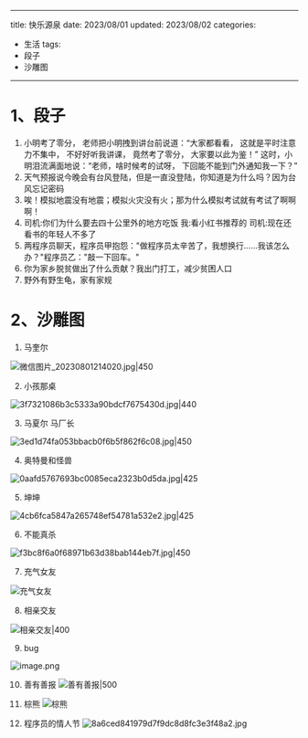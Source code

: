 
---
title: 快乐源泉
date: 2023/08/01
updated: 2023/08/02
categories:
  - 生活
tags:
  - 段子
  - 沙雕图
---

# 1、段子

1. 小明考了零分， 老师把小明拽到讲台前说道：“大家都看看， 这就是平时注意力不集中， 不好好听我讲课， 竟然考了零分， 大家要以此为鉴！” 这时，小明泪流满面地说：“老师，啥时候考的试呀， 下回能不能到门外通知我一下？”
2. 天气预报说今晚会有台风登陆，但是一直没登陆，你知道是为什么吗？因为台风忘记密码
3. 唉！模拟地震没有地震；模拟火灾没有火；那为什么模拟考试就有考试了啊啊啊！
4. 司机:你们为什么要去四十公里外的地方吃饭 我:看小红书推荐的 司机:现在还看书的年轻人不多了
5. 两程序员聊天，程序员甲抱怨："做程序员太辛苦了，我想换行……我该怎么办？"程序员乙："敲一下回车。"
6. 你为家乡脱贫做出了什么贡献？我出门打工，减少贫困人口
7. 野外有野生龟，家有家规



# 2、沙雕图

1. 马奎尔

![微信图片_20230801214020.jpg|450](https://yancey-note-img.oss-cn-beijing.aliyuncs.com/202308012146393.jpg)

2. 小孩那桌

![3f7321086b3c5333a90bdcf7675430d.jpg|440](https://yancey-note-img.oss-cn-beijing.aliyuncs.com/202308012148418.jpg)

3. 马夏尔 马厂长

![3ed1d74fa053bbacb0f6b5f862f6c08.jpg|450](https://yancey-note-img.oss-cn-beijing.aliyuncs.com/202308012149967.jpg)


4. 奥特曼和怪兽

![0aafd5767693bc0085eca2323b0d5da.jpg|425](https://yancey-note-img.oss-cn-beijing.aliyuncs.com/202308012149723.jpg)

5. 坤坤

![4cb6fca5847a265748ef54781a532e2.jpg|425](https://yancey-note-img.oss-cn-beijing.aliyuncs.com/202308012150033.jpg)

6. 不能真杀

![f3bc8f6a0f68971b63d38bab144eb7f.jpg|450](https://yancey-note-img.oss-cn-beijing.aliyuncs.com/202308012151766.jpg)

7. 充气女友

![充气女友](https://yancey-note-img.oss-cn-beijing.aliyuncs.com/202308022222086.jpg)

8. 相亲交友

![相亲交友|400](https://yancey-note-img.oss-cn-beijing.aliyuncs.com/202308041600016.jpg)

9. bug

![image.png](https://yancey-note-img.oss-cn-beijing.aliyuncs.com/202308181402278.png)

10. 善有善报
![善有善报|500](https://yancey-note-img.oss-cn-beijing.aliyuncs.com/202308222147229.jpg)

11. 棕熊
![棕熊](https://yancey-note-img.oss-cn-beijing.aliyuncs.com/202308222149675.jpg)

12. 程序员的情人节
![8a6ced841979d7f9dc8d8fc3e3f48a2.jpg](https://yancey-note-img.oss-cn-beijing.aliyuncs.com/202308222156761.jpg)
